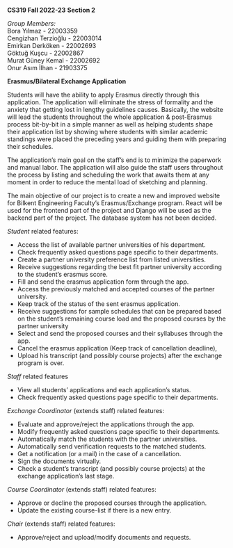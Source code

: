 **CS319 Fall 2022-23**
**Section 2**

*Group Members:*
\
Bora Yılmaz - 22003359\
Cengizhan Terzioğlu - 22003014\
Emirkan Derköken - 22002693\
Göktuğ Kuşcu - 22002867\
Murat Güney Kemal - 22002692\
Onur Asım İlhan - 21903375

**Erasmus/Bilateral Exchange Application**

Students will have the ability to apply Erasmus directly through this application. The application will eliminate the stress of formality and the anxiety that getting lost in lengthy guidelines causes. Basically, the website will lead the students throughout the whole application & post-Erasmus process bit-by-bit in a simple manner as well as helping students shape their application list by showing where students with similar academic standings were placed the preceding years and guiding them with preparing their schedules.

The application’s main goal on the staff’s end is to minimize the paperwork and manual labor. The application will also guide the staff users throughout the process by listing and scheduling the work that awaits them at any moment in order to reduce the mental load of sketching and planning.

The main objective of our project is to create a new and improved website for Bilkent Engineering Faculty’s Erasmus/Exchange program. React will be used for the frontend part of the project and Django will be used as the backend part of the project. The database system has not been decided.

*Student* related features:
- Access the list of available partner universities of his department.
- Check frequently asked questions page specific to their departments.
- Create a partner university preference list from listed universities.
- Receive suggestions regarding the best fit partner university according to the student’s erasmus score.
- Fill and send the erasmus application form through the app.
- Access the previously matched and accepted courses of the partner university.
- Keep track of the status of the sent erasmus application.
- Receive suggestions for sample schedules that can be prepared based on the student’s remaining course load and the proposed courses by the partner university
- Select and send the proposed courses and their syllabuses through the app.
- Cancel the erasmus application (Keep track of cancellation deadline),
- Upload his transcript (and possibly course projects) after the exchange program is over.

*Staff* related features
- View all students’ applications and each application’s status.
- Check frequently asked questions page specific to their departments.

*Exchange Coordinator* (extends staff) related features:
- Evaluate and approve/reject the applications through the app.
- Modify frequently asked questions page specific to their departments.
- Automatically match the students with the partner universities.
- Automatically send verification requests to the matched students.
- Get a notification (or a mail) in the case of a cancellation.
- Sign the documents virtually.
- Check a student’s transcript (and possibly course projects) at the exchange application’s last stage.

*Course Coordinator* (extends staff) related features:
- Approve or decline the proposed courses through the application.
- Update the existing course-list if there is a new entry.

*Chair* (extends staff) related features:
- Approve/reject and upload/modify documents and requests.
